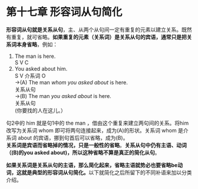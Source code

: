 # 第十七章 形容词从句简化

**形容词从句就是关系从句**，主、从两个从句间一定有重复的元素以建立关系。既然有重复，就可省略。<b>如果重复的元素（关系词）是**关系从句的宾语**，通常只是把**关系词本身省略**</b>，例如：
1. The man is here.  
S V C  
2. You asked about him.  
S V 介系词 O  
→(A) The man <em>whom you asked about</em> is here.  
关系从句  
→(B) The man <em>you asked about</em> is here.  
关系从句  
(你要找的人在这儿。）  

句2中的 him 就是句1中的 the man ，借由这个重复来建立两句间的关系。将him改写为关系词 whom 即可将两句连接起来，成为(A)的形状。关系词 whom 是介系词 about 的宾语，挪到句首后可以省略，成为(B)。  
**关系词是宾语而省略掉的情况，只是一般性的省略**。<b>关系从句中仍有主语、动词（(B)的you asked about)，所以这种省略不算是真正的简化从句</b>。  

<b>如果**关系词**是**关系从句的主语**，那么简化起来，**省略主语就势必也要省略be动词**，这就是典型的形容词从句简化。</b>以下就简化之后所留下的不同补语来加以分类介绍。